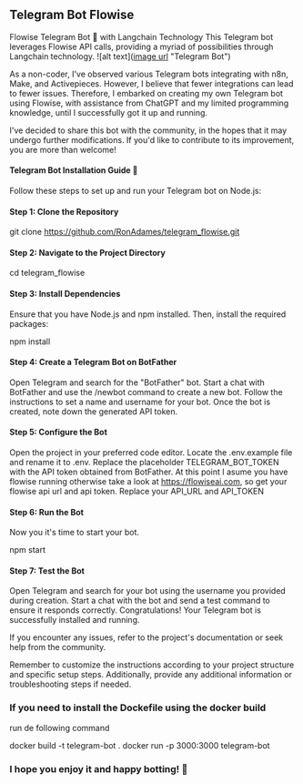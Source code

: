 ## Telegram Bot Flowise
Flowise Telegram Bot 🤖 with Langchain Technology
This Telegram bot leverages Flowise API calls, providing a myriad of possibilities through Langchain technology.
![alt text]([image url](https://ecommpay.com/uploads/2022/10/25/telegram-bot.png) "Telegram Bot")



As a non-coder, I've observed various Telegram bots integrating with n8n, Make, and Activepieces. However, I believe that fewer integrations can lead to fewer issues. Therefore, I embarked on creating my own Telegram bot using Flowise, with assistance from ChatGPT and my limited programming knowledge, until I successfully got it up and running.

I've decided to share this bot with the community, in the hopes that it may undergo further modifications. If you'd like to contribute to its improvement, you are more than welcome!

#### Telegram Bot Installation Guide 📔

Follow these steps to set up and run your Telegram bot on Node.js:

#### Step 1: Clone the Repository
git clone https://github.com/RonAdames/telegram_flowise.git

#### Step 2: Navigate to the Project Directory
cd telegram_flowise

#### Step 3: Install Dependencies
Ensure that you have Node.js and npm installed. Then, install the required packages:

npm install

#### Step 4: Create a Telegram Bot on BotFather
Open Telegram and search for the "BotFather" bot.
Start a chat with BotFather and use the /newbot command to create a new bot.
Follow the instructions to set a name and username for your bot.
Once the bot is created, note down the generated API token.

#### Step 5: Configure the Bot
Open the project in your preferred code editor.
Locate the .env.example file and rename it to .env.
Replace the placeholder TELEGRAM_BOT_TOKEN with the API token obtained from BotFather.
At this point I asume you have flowise running otherwise take a look at https://flowiseai.com, so get your flowise api url and api token.
Replace your API_URL and API_TOKEN

#### Step 6: Run the Bot
Now you it's time to start your bot.

npm start

#### Step 7: Test the Bot
Open Telegram and search for your bot using the username you provided during creation. Start a chat with the bot and send a test command to ensure it responds correctly.
Congratulations! Your Telegram bot is successfully installed and running.

If you encounter any issues, refer to the project's documentation or seek help from the community.

Remember to customize the instructions according to your project structure and specific setup steps. Additionally, provide any additional information or troubleshooting steps if needed.

### If you need to install the Dockefile using the docker build
run de following command

docker build -t telegram-bot .
docker run -p 3000:3000 telegram-bot



### I hope you enjoy it and happy botting! 🤖
